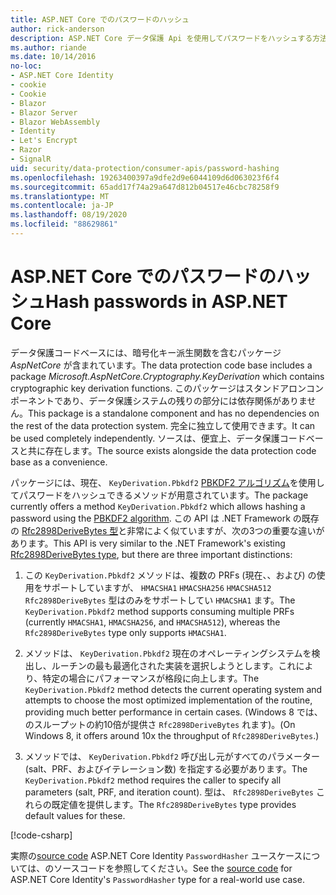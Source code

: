 ```yaml
---
title: ASP.NET Core でのパスワードのハッシュ
author: rick-anderson
description: ASP.NET Core データ保護 Api を使用してパスワードをハッシュする方法について説明します。
ms.author: riande
ms.date: 10/14/2016
no-loc:
- ASP.NET Core Identity
- cookie
- Cookie
- Blazor
- Blazor Server
- Blazor WebAssembly
- Identity
- Let's Encrypt
- Razor
- SignalR
uid: security/data-protection/consumer-apis/password-hashing
ms.openlocfilehash: 19263400397a9dfe2d9e6044109d6d063023f6f4
ms.sourcegitcommit: 65add17f74a29a647d812b04517e46cbc78258f9
ms.translationtype: MT
ms.contentlocale: ja-JP
ms.lasthandoff: 08/19/2020
ms.locfileid: "88629861"
---
```

# <a name="hash-passwords-in-aspnet-core"></a><span data-ttu-id="7d862-103">ASP.NET Core でのパスワードのハッシュ</span><span class="sxs-lookup"><span data-stu-id="7d862-103">Hash passwords in ASP.NET Core</span></span>

<span data-ttu-id="7d862-104">データ保護コードベースには、暗号化キー派生関数を含むパッケージ *AspNetCore* が含まれています。</span><span class="sxs-lookup"><span data-stu-id="7d862-104">The data protection code base includes a package *Microsoft.AspNetCore.Cryptography.KeyDerivation* which contains cryptographic key derivation functions.</span></span> <span data-ttu-id="7d862-105">このパッケージはスタンドアロンコンポーネントであり、データ保護システムの残りの部分には依存関係がありません。</span><span class="sxs-lookup"><span data-stu-id="7d862-105">This package is a standalone component and has no dependencies on the rest of the data protection system.</span></span> <span data-ttu-id="7d862-106">完全に独立して使用できます。</span><span class="sxs-lookup"><span data-stu-id="7d862-106">It can be used completely independently.</span></span> <span data-ttu-id="7d862-107">ソースは、便宜上、データ保護コードベースと共に存在します。</span><span class="sxs-lookup"><span data-stu-id="7d862-107">The source exists alongside the data protection code base as a convenience.</span></span>

<span data-ttu-id="7d862-108">パッケージには、現在、 `KeyDerivation.Pbkdf2` [PBKDF2 アルゴリズム](https://tools.ietf.org/html/rfc2898#section-5.2)を使用してパスワードをハッシュできるメソッドが用意されています。</span><span class="sxs-lookup"><span data-stu-id="7d862-108">The package currently offers a method `KeyDerivation.Pbkdf2` which allows hashing a password using the [PBKDF2 algorithm](https://tools.ietf.org/html/rfc2898#section-5.2).</span></span> <span data-ttu-id="7d862-109">この API は .NET Framework の既存の [Rfc2898DeriveBytes 型](/dotnet/api/system.security.cryptography.rfc2898derivebytes)と非常によく似ていますが、次の3つの重要な違いがあります。</span><span class="sxs-lookup"><span data-stu-id="7d862-109">This API is very similar to the .NET Framework's existing [Rfc2898DeriveBytes type](/dotnet/api/system.security.cryptography.rfc2898derivebytes), but there are three important distinctions:</span></span>

1. <span data-ttu-id="7d862-110">この `KeyDerivation.Pbkdf2` メソッドは、複数の PRFs (現在、、および) の使用をサポートしていますが、 `HMACSHA1` `HMACSHA256` `HMACSHA512` `Rfc2898DeriveBytes` 型はのみをサポートしてい `HMACSHA1` ます。</span><span class="sxs-lookup"><span data-stu-id="7d862-110">The `KeyDerivation.Pbkdf2` method supports consuming multiple PRFs (currently `HMACSHA1`, `HMACSHA256`, and `HMACSHA512`), whereas the `Rfc2898DeriveBytes` type only supports `HMACSHA1`.</span></span>

2. <span data-ttu-id="7d862-111">メソッドは、 `KeyDerivation.Pbkdf2` 現在のオペレーティングシステムを検出し、ルーチンの最も最適化された実装を選択しようとします。これにより、特定の場合にパフォーマンスが格段に向上します。</span><span class="sxs-lookup"><span data-stu-id="7d862-111">The `KeyDerivation.Pbkdf2` method detects the current operating system and attempts to choose the most optimized implementation of the routine, providing much better performance in certain cases.</span></span> <span data-ttu-id="7d862-112">(Windows 8 では、のスループットの約10倍が提供さ `Rfc2898DeriveBytes` れます)。</span><span class="sxs-lookup"><span data-stu-id="7d862-112">(On Windows 8, it offers around 10x the throughput of `Rfc2898DeriveBytes`.)</span></span>

3. <span data-ttu-id="7d862-113">メソッドでは、 `KeyDerivation.Pbkdf2` 呼び出し元がすべてのパラメーター (salt、PRF、およびイテレーション数) を指定する必要があります。</span><span class="sxs-lookup"><span data-stu-id="7d862-113">The `KeyDerivation.Pbkdf2` method requires the caller to specify all parameters (salt, PRF, and iteration count).</span></span> <span data-ttu-id="7d862-114">型は、 `Rfc2898DeriveBytes` これらの既定値を提供します。</span><span class="sxs-lookup"><span data-stu-id="7d862-114">The `Rfc2898DeriveBytes` type provides default values for these.</span></span>

[!code-csharp[](password-hashing/samples/passwordhasher.cs)]

<span data-ttu-id="7d862-115">実際の[source code](https://github.com/dotnet/AspNetCore/blob/master/src/Identity/Extensions.Core/src/PasswordHasher.cs) ASP.NET Core Identity `PasswordHasher` ユースケースについては、のソースコードを参照してください。</span><span class="sxs-lookup"><span data-stu-id="7d862-115">See the [source code](https://github.com/dotnet/AspNetCore/blob/master/src/Identity/Extensions.Core/src/PasswordHasher.cs) for ASP.NET Core Identity's `PasswordHasher` type for a real-world use case.</span></span>
